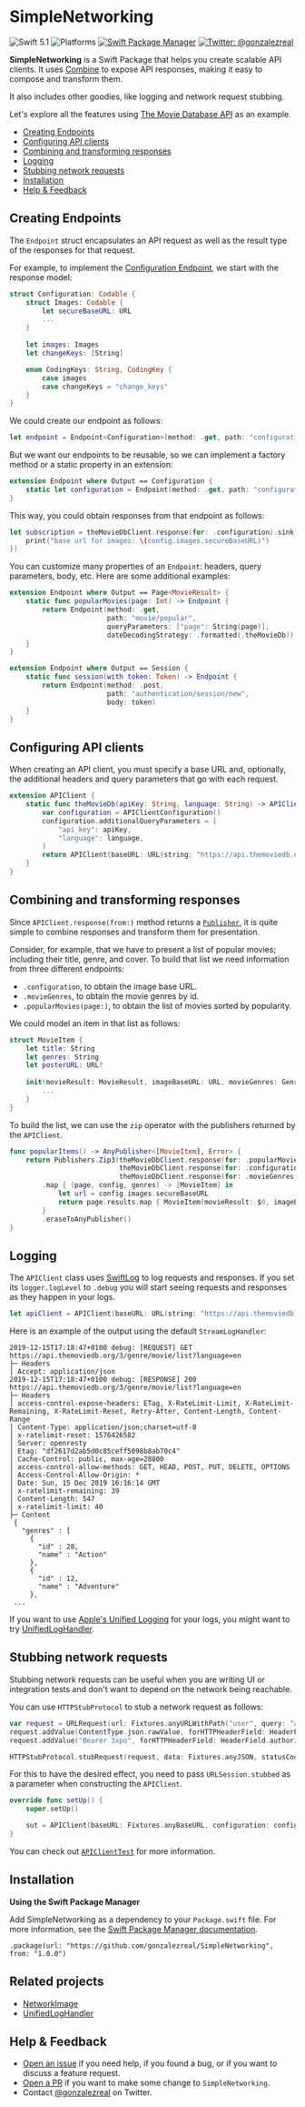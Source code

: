 # SimpleNetworking
![Swift 5.1](https://img.shields.io/badge/Swift-5.1-orange.svg)
![Platforms](https://img.shields.io/badge/platforms-iOS+tvOS+macOS-brightgreen.svg?style=flat)
[![Swift Package Manager](https://img.shields.io/badge/spm-compatible-brightgreen.svg?style=flat)](https://swift.org/package-manager)
[![Twitter: @gonzalezreal](https://img.shields.io/badge/twitter-@gonzalezreal-blue.svg?style=flat)](https://twitter.com/gonzalezreal)

**SimpleNetworking** is a Swift Package that helps you create scalable API clients. It uses [Combine](https://developer.apple.com/documentation/combine) to expose API responses, making it easy to compose and transform them.

It also includes other goodies, like logging and network request stubbing.

Let's explore all the features using [The Movie Database API](https://developers.themoviedb.org/3) as an example.

- [Creating Endpoints](#creating-endpoints)
- [Configuring API clients](#configuring-api-clients)
- [Combining and transforming responses](#combining-and-transforming-responses)
- [Logging](#logging)
- [Stubbing network requests](#stubbing-network-requests)
- [Installation](#installation)
- [Help & Feedback](#help--feedback)

## Creating Endpoints
The `Endpoint` struct encapsulates an API request as well as the result type of the responses for that request.

For example, to implement the [Configuration Endpoint](https://developers.themoviedb.org/3/configuration/get-api-configuration), we start with the response model:

```Swift
struct Configuration: Codable {
    struct Images: Codable {
        let secureBaseURL: URL
        ...
    }
    
    let images: Images
    let changeKeys: [String]

    enum CodingKeys: String, CodingKey {
        case images
        case changeKeys = "change_keys"
    }
}
```

We could create our endpoint as follows:

```Swift
let endpoint = Endpoint<Configuration>(method: .get, path: "configuration")
```

But we want our endpoints to be reusable, so we can implement a factory method or a static property in an extension:

```Swift
extension Endpoint where Output == Configuration {
    static let configuration = Endpoint(method: .get, path: "configuration")
}
```

This way, you could obtain responses from that endpoint as follows:

```Swift
let subscription = theMovieDbClient.response(for: .configuration).sink(receiveValue: { config in
    print("base url for images: \(config.images.secureBaseURL)")
})
```

You can customize many properties of an `Endpoint`: headers, query parameters, body, etc. Here are some additional examples:

```Swift
extension Endpoint where Output == Page<MovieResult> {
    static func popularMovies(page: Int) -> Endpoint {
        return Endpoint(method: .get,
                        path: "movie/popular",
                        queryParameters: ["page": String(page)],
                        dateDecodingStrategy: .formatted(.theMovieDb))
    }
}

extension Endpoint where Output == Session {
    static func session(with token: Token) -> Endpoint {
        return Endpoint(method: .post,
                        path: "authentication/session/new",
                        body: token)
    }
}
```

## Configuring API clients
When creating an API client, you must specify a base URL and, optionally, the additional headers and query parameters that go with each request.

```Swift
extension APIClient {
    static func theMovieDb(apiKey: String, language: String) -> APIClient {
        var configuration = APIClientConfiguration()
        configuration.additionalQueryParameters = [
            "api_key": apiKey,
            "language": language,
        ]
        return APIClient(baseURL: URL(string: "https://api.themoviedb.org/3")!, configuration: configuration)
    }
}
```

## Combining and transforming responses
Since `APIClient.response(from:)` method returns a [`Publisher`](https://developer.apple.com/documentation/combine/publisher), it is quite simple to combine responses and transform them for presentation.

Consider, for example, that we have to present a list of popular movies; including their title, genre, and cover. To build that list we need information from three different endpoints:
* `.configuration`, to obtain the image base URL.
* `.movieGenres`, to obtain the movie genres by id.
* `.popularMovies(page:)`, to obtain the list of movies sorted by popularity.

We could model an item in that list as follows:

```Swift
struct MovieItem {
    let title: String
    let genres: String
    let posterURL: URL?
    
    init(movieResult: MovieResult, imageBaseURL: URL, movieGenres: GenreList) {
        ...
    }
}
```

To build the list, we can use the `zip` operator with the publishers returned by the `APIClient`.

```Swift
func popularItems() -> AnyPublisher<[MovieItem], Error> {
    return Publishers.Zip3(theMovieDbClient.response(for: .popularMovies(page: 1)),
                           theMovieDbClient.response(for: .configuration),
                           theMovieDbClient.response(for: .movieGenres))
        .map { (page, config, genres) -> [MovieItem] in
            let url = config.images.secureBaseURL
            return page.results.map { MovieItem(movieResult: $0, imageBaseURL: url, movieGenres: genres) }
        }
        .eraseToAnyPublisher()
}
```

## Logging
The `APIClient` class uses [SwiftLog](https://github.com/apple/swift-log) to log requests and responses. If you set its `logger.logLevel` to `.debug` you will start seeing requests and responses as they happen in your logs.

```Swift
let apiClient = APIClient(baseURL: URL(string: "https://api.themoviedb.org/3")!, logLevel: .debug)
```

Here is an example of the output using the default `StreamLogHandler`:

```
2019-12-15T17:18:47+0100 debug: [REQUEST] GET https://api.themoviedb.org/3/genre/movie/list?language=en
├─ Headers
│ Accept: application/json
2019-12-15T17:18:47+0100 debug: [RESPONSE] 200 https://api.themoviedb.org/3/genre/movie/list?language=en
├─ Headers
│ access-control-expose-headers: ETag, X-RateLimit-Limit, X-RateLimit-Remaining, X-RateLimit-Reset, Retry-After, Content-Length, Content-Range
│ Content-Type: application/json;charset=utf-8
│ x-ratelimit-reset: 1576426582
│ Server: openresty
│ Etag: "df2617d2ab5d0c85ceff5098b8ab70c4"
│ Cache-Control: public, max-age=28800
│ access-control-allow-methods: GET, HEAD, POST, PUT, DELETE, OPTIONS
│ Access-Control-Allow-Origin: *
│ Date: Sun, 15 Dec 2019 16:16:14 GMT
│ x-ratelimit-remaining: 39
│ Content-Length: 547
│ x-ratelimit-limit: 40
├─ Content
 {
   "genres" : [
     {
       "id" : 28,
       "name" : "Action"
     },
     {
       "id" : 12,
       "name" : "Adventure"
     },
 ...
```

If you want to use [Apple's Unified Logging](https://developer.apple.com/documentation/os/logging) for your logs, you might want to try [UnifiedLogHandler](https://github.com/gonzalezreal/UnifiedLogging).

## Stubbing network requests
Stubbing network requests can be useful when you are writing UI or integration tests and don't want to depend on the network being reachable.

You can use `HTTPStubProtocol` to stub a network request as follows:

```Swift
var request = URLRequest(url: Fixtures.anyURLWithPath("user", query: "api_key=test"))
request.addValue(ContentType.json.rawValue, forHTTPHeaderField: HeaderField.accept.rawValue)
request.addValue("Bearer 3xpo", forHTTPHeaderField: HeaderField.authorization.rawValue)

HTTPStubProtocol.stubRequest(request, data: Fixtures.anyJSON, statusCode: 200)
```

For this to have the desired effect, you need to pass `URLSession.stubbed` as a parameter when constructing the `APIClient`.

```Swift
override func setUp() {
    super.setUp()

    sut = APIClient(baseURL: Fixtures.anyBaseURL, configuration: configuration, session: .stubbed)
}
```

You can check out [`APIClientTest`](Tests/SimpleNetworkingTests/APIClientTest.swift) for more information.

## Installation
**Using the Swift Package Manager**

Add SimpleNetworking as a dependency to your `Package.swift` file. For more information, see the [Swift Package Manager documentation](https://github.com/apple/swift-package-manager/tree/master/Documentation).

```
.package(url: "https://github.com/gonzalezreal/SimpleNetworking", from: "1.0.0")
```

## Related projects
- [NetworkImage](https://github.com/gonzalezreal/NetworkImage)
- [UnifiedLogHandler](https://github.com/gonzalezreal/UnifiedLogging)

## Help & Feedback
- [Open an issue](https://github.com/gonzalezreal/SimpleNetworking/issues/new) if you need help, if you found a bug, or if you want to discuss a feature request.
- [Open a PR](https://github.com/gonzalezreal/SimpleNetworking/pull/new/master) if you want to make some change to `SimpleNetworking`.
- Contact [@gonzalezreal](https://twitter.com/gonzalezreal) on Twitter.

